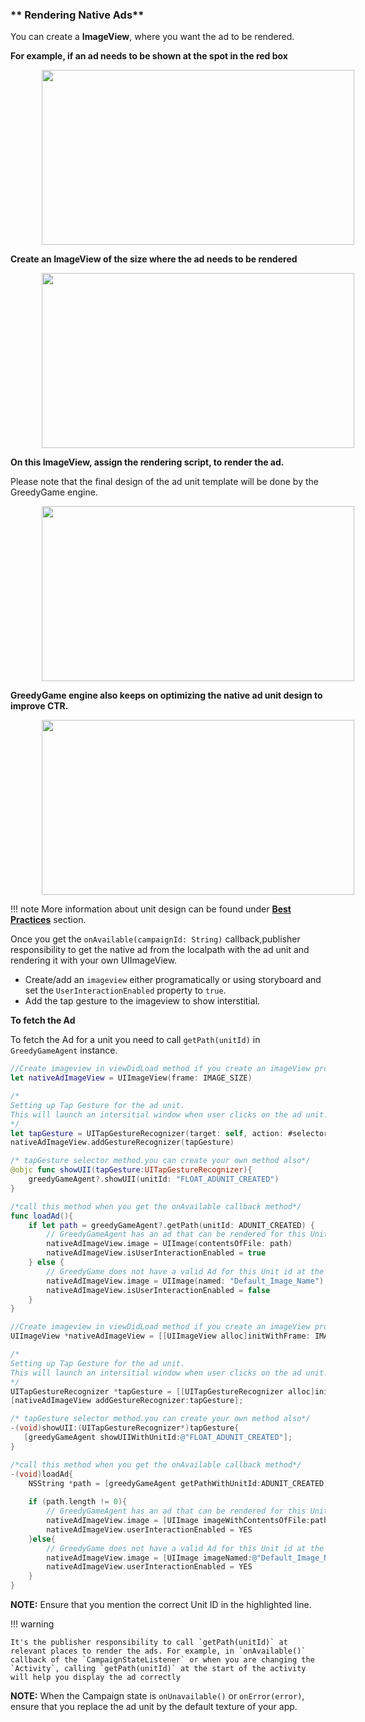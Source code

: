 ### ** Rendering Native Ads**

You can create a **ImageView**, where you want the ad to be rendered.

**For example, if an ad needs to be shown at the spot in the red box**

<img src="/img/new/11a_mock.jpg" alt="" style="margin-left: 50px" width="500" height="280">

**Create an ImageView of the size where the ad needs to be rendered**

<img src="/img/new/11b_mock.jpg" alt="" style="margin-left: 50px" width="500" height="280">

**On this ImageView, assign the rendering script, to render the ad.**

Please note that the final design of the ad unit template will be done by the GreedyGame engine.

<img src="/img/new/11c_mock.jpg" alt="" style="margin-left: 50px" width="500" height="280">


**GreedyGame engine also keeps on optimizing the native ad unit design to improve CTR.**

<img src="/img/new/11d_mock.jpg" alt="" style="margin-left: 50px" width="500" height="280">


!!! note
    More information about unit design can be found under **<a target="_blank" rel="noopener noreferrer" href="/best-practices">Best Practices</a>** section.

Once you get the `onAvailable(campaignId: String)` callback,publisher responsibility to get the native ad from the localpath with the ad unit and rendering it with your own UIImageView.

  * Create/add an `imageview` either programatically or using storyboard and set the `UserInteractionEnabled` property to `true`.
  * Add the tap gesture to the imageview to show interstitial.

**To fetch the Ad**

To fetch the Ad for a unit you need to call `getPath(unitId)` in `GreedyGameAgent` instance.

```Swift tab= 
//Create imageview in viewDidLoad method if you create an imageView programmatically.
let nativeAdImageView = UIImageView(frame: IMAGE_SIZE)

/*
Setting up Tap Gesture for the ad unit. 
This will launch an intersitial window when user clicks on the ad unit.
*/
let tapGesture = UITapGestureRecognizer(target: self, action: #selector(showUII(tapGesture:)))
nativeAdImageView.addGestureRecognizer(tapGesture)

/* tapGesture selector method.you can create your own method also*/
@objc func showUII(tapGesture:UITapGestureRecognizer){
    greedyGameAgent?.showUII(unitId: "FLOAT_ADUNIT_CREATED")
}

/*call this method when you get the onAvailable callback method*/
func loadAd(){
	if let path = greedyGameAgent?.getPath(unitId: ADUNIT_CREATED) { 
		// GreedyGameAgent has an ad that can be rendered for this Unit id. 
		nativeAdImageView.image = UIImage(contentsOfFile: path)
		nativeAdImageView.isUserInteractionEnabled = true 
	} else {
		// GreedyGame does not have a valid Ad for this Unit id at the moment
		nativeAdImageView.image = UIImage(named: "Default_Image_Name")
		nativeAdImageView.isUserInteractionEnabled = false 
	}
}
```

```Objective-C tab="Objective-c"
//Create imageview in viewDidLoad method if you create an imageView programmatically.
UIImageView *nativeAdImageView = [[UIImageView alloc]initWithFrame: IMAGE_SIZE]; 

/*
Setting up Tap Gesture for the ad unit. 
This will launch an intersitial window when user clicks on the ad unit.
*/
UITapGestureRecognizer *tapGesture = [[UITapGestureRecognizer alloc]initWithTarget:self action:@selector(showUII:)];
[nativeAdImageView addGestureRecognizer:tapGesture];

/* tapGesture selector method.you can create your own method also*/
-(void)showUII:(UITapGestureRecognizer*)tapGesture{
   [greedyGameAgent showUIIWithUnitId:@"FLOAT_ADUNIT_CREATED"];
}

/*call this method when you get the onAvailable callback method*/
-(void)loadAd{
	NSString *path = [greedyGameAgent getPathWithUnitId:ADUNIT_CREATED];
	    
	if (path.length != 0){
		// GreedyGameAgent has an ad that can be rendered for this Unit id. 
	    nativeAdImageView.image = [UIImage imageWithContentsOfFile:path];
	    nativeAdImageView.userInteractionEnabled = YES
	}else{
		// GreedyGame does not have a valid Ad for this Unit id at the moment
	    nativeAdImageView.image = [UIImage imageNamed:@"Default_Image_Name"];
		nativeAdImageView.userInteractionEnabled = YES
	}
}
```

**NOTE:** Ensure that you mention the correct Unit ID in the highlighted line.

!!! warning
    
    It's the publisher responsibility to call `getPath(unitId)` at relevant places to render the ads. For example, in `onAvailable()` callback of the `CampaignStateListener` or when you are changing the `Activity`, calling `getPath(unitId)` at the start of the activity will help you display the ad correctly


**NOTE:** When the Campaign state is `onUnavailable()` or `onError(error)`, ensure that you replace the ad unit by the default texture of your app.
